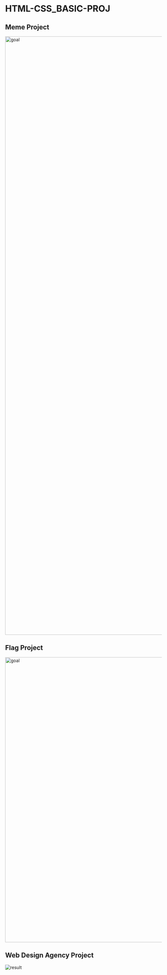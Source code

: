 # HTML-CSS_BASIC-PROJ
<h2> Meme Project </h2>

<img width="1921" alt="goal" src="https://github.com/safal1216/HTML-CSS_BASIC-PROJ/assets/136926226/b13ca3f1-e10e-436d-a046-2c84dcd18212">


<h2> Flag Project </h2>

<img width="915" alt="goal" src="https://github.com/safal1216/HTML-CSS_BASIC-PROJ/assets/136926226/f7976004-4ee7-4540-959b-09103a9611a6">

<h2> Web Design Agency Project </h2>

![result](https://github.com/safal1216/HTML-CSS_BASIC-PROJ/assets/136926226/ff02caac-bb20-4722-b098-4fd99577aa1c)
